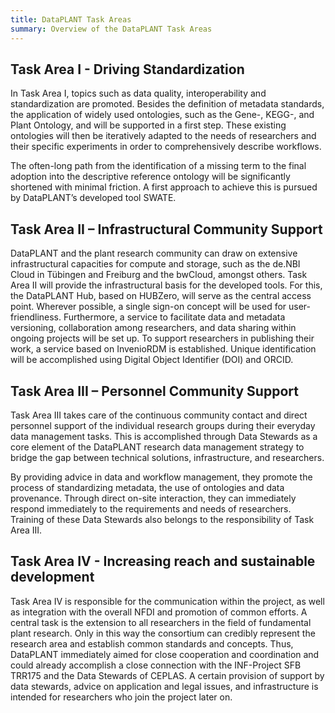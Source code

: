 ```yaml
---
title: DataPLANT Task Areas
summary: Overview of the DataPLANT Task Areas
---
```


## Task Area I - Driving Standardization

In Task Area I, topics such as data quality, interoperability and standardization are promoted.
Besides the definition of metadata standards, the application of widely used ontologies, such as the Gene-, KEGG-, and Plant Ontology, and will be supported in a first step.
These existing ontologies will then be iteratively adapted to the needs of researchers and their specific experiments in order to comprehensively describe workflows.

The often-long path from the identification of a missing term to the final adoption into the descriptive reference ontology will be significantly shortened with minimal friction.
A first approach to achieve this is pursued by DataPLANT’s developed tool SWATE.

## Task Area II – Infrastructural Community Support

DataPLANT and the plant research community can draw on extensive infrastructural capacities for compute and storage, such as the de.NBI Cloud in Tübingen and Freiburg and the bwCloud, amongst others.
Task Area II will provide the infrastructural basis for the developed tools.
For this, the DataPLANT Hub, based on HUBZero, will serve as the central access point.
Wherever possible, a single sign-on concept will be used for user-friendliness.
Furthermore, a service to facilitate data and metadata versioning, collaboration among researchers, and data sharing within ongoing projects will be set up.
To support researchers in publishing their work, a service based on InvenioRDM is established.
Unique identification will be accomplished using Digital Object Identifier (DOI) and ORCID.

## Task Area III – Personnel Community Support

Task Area III takes care of the continuous community contact and direct personnel support of the individual research groups during their everyday data management tasks.
This is accomplished through Data Stewards as a core element of the DataPLANT research data management strategy to bridge the gap between technical solutions, infrastructure, and researchers.

By providing advice in data and workflow management, they promote the process of standardizing metadata, the use of ontologies and data provenance.
Through direct on-site interaction, they can immediately respond immediately to the requirements and needs of researchers.
Training of these Data Stewards also belongs to the responsibility of Task Area III.

## Task Area IV - Increasing reach and sustainable development

Task Area IV is responsible for the communication within the project, as well as integration with the overall NFDI and promotion of common efforts.
A central task is the extension to all researchers in the field of fundamental plant research.
Only in this way the consortium can credibly represent the research area and establish common standards and concepts.
Thus, DataPLANT immediately aimed for close cooperation and coordination and could already accomplish a close connection with the INF-Project SFB TRR175 and the Data Stewards of CEPLAS.
A certain provision of support by data stewards, advice on application and legal issues, and infrastructure is intended for researchers who join the project later on.

